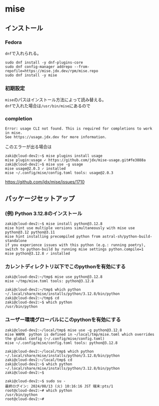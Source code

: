 # mise

## インストール

### Fedora

`dnf`で入れられる。

```console
sudo dnf install -y dnf-plugins-core
sudo dnf config-manager addrepo --from-repofile=https://mise.jdx.dev/rpm/mise.repo
sudo dnf install -y mise
```

### 初期設定

`mise`のパスはインストール方法によって読み替える。  
`dnf`で入れた場合は`/usr/bin/mise`にあるので

### completion


```console
Error: usage CLI not found. This is required for completions to work in mise.
See https://usage.jdx.dev for more information.
```

このエラーが出る場合は

```console
zaki@cloud-dev2:~$ mise plugins install usage
mise plugin:usage ✓ https://github.com/jdx/mise-usage.git#fe3888a  
zaki@cloud-dev2:~$ mise use -g usage
mise usage@2.0.3 ✓ installed                                                                                 mise ~/.config/mise/config.toml tools: usage@2.0.3
```

<https://github.com/jdx/mise/issues/1710>

## パッケージセットアップ

### (例) Python 3.12.8のインストール

```console
zaki@cloud-dev2:~$ mise install python@3.12.8
mise hint use multiple versions simultaneously with mise use python@3.12 python@3.11
mise hint installing precompiled python from astral-sh/python-build-standalone
if you experience issues with this python (e.g.: running poetry), switch to python-build by running mise settings python.compile=1
mise python@3.12.8 ✓ installed   
```

### カレントディレクトリ以下でこのpythonを有効にする

```console
zaki@cloud-dev2:~/tmp$ mise use python@3.12.8
mise ~/tmp/mise.toml tools: python@3.12.8
```

```console
zaki@cloud-dev2:~/tmp$ which python
~/.local/share/mise/installs/python/3.12.8/bin/python
zaki@cloud-dev2:~/tmp$ cd 
zaki@cloud-dev2:~$ which python
/usr/bin/python
```

### ユーザー環境グローバルにこのpythonを有効にする

```console
zaki@cloud-dev2:~/local/tmp$ mise use -g python@3.12.8
mise WARN  python is defined in ~/local/tmp/mise.toml which overrides the global config (~/.config/mise/config.toml)
mise ~/.config/mise/config.toml tools: python@3.12.8
```

```console
zaki@cloud-dev2:~/local/tmp$ which python
~/.local/share/mise/installs/python/3.12.8/bin/python
zaki@cloud-dev2:~/local/tmp$ cd
zaki@cloud-dev2:~$ which python
~/.local/share/mise/installs/python/3.12.8/bin/python
zaki@cloud-dev2:~$ 
```

```console
zaki@cloud-dev2:~$ sudo su -
最終ログイン: 2024/08/13 (火) 10:16:16 JST 端末:pts/1
root@cloud-dev2:~# which python
/usr/bin/python
root@cloud-dev2:~# 
```
